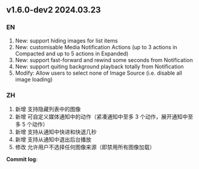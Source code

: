 ## **v1.6.0-dev2 2024.03.23**

### EN

1. New: support hiding images for list items
2. New: customisable Media Notification Actions (up to 3 actions in Compacted and up to 5 actions in Expanded)
3. New: support fast-forward and rewind some seconds from Notification
4. New: support quiting background playback totally from Notification
5. Modify: Allow users to select none of Image Source (i.e. disable all image loading)




### ZH

1. 新增 支持隐藏列表中的图像
2. 新增 可自定义媒体通知中的动作（紧凑通知中至多 3 个动作，展开通知中至多 5 个动作）
3. 新增 支持从通知中快进和快退几秒
4. 新增 支持从通知中退出后台播放
5. 修改 允许用户不选择任何图像来源（即禁用所有图像加载）




**Commit log**: 

